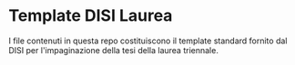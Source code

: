 # Template DISI Laurea

I file contenuti in questa repo costituiscono il template standard fornito dal DISI per l'impaginazione della tesi della laurea triennale.
